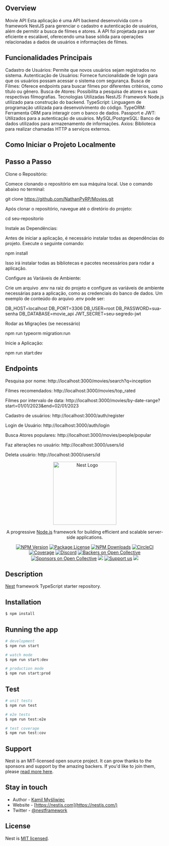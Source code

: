 ## Overview
Movie API
Esta aplicação é uma API backend desenvolvida com o framework NestJS para gerenciar o cadastro e autenticação de usuários, além de permitir a busca de filmes e atores. A API foi projetada para ser eficiente e escalável, oferecendo uma base sólida para operações relacionadas a dados de usuários e informações de filmes.

## Funcionalidades Principais
Cadastro de Usuários: Permite que novos usuários sejam registrados no sistema.
Autenticação de Usuários: Fornece funcionalidade de login para que os usuários possam acessar o sistema com segurança.
Busca de Filmes: Oferece endpoints para buscar filmes por diferentes critérios, como título ou gênero.
Busca de Atores: Possibilita a pesquisa de atores e suas respectivas filmografias.
Tecnologias Utilizadas
NestJS: Framework Node.js utilizado para construção do backend.
TypeScript: Linguagem de programação utilizada para desenvolvimento do código.
TypeORM: Ferramenta ORM para interagir com o banco de dados.
Passport e JWT: Utilizados para a autenticação de usuários.
MySQL/PostgreSQL: Banco de dados utilizados para armazenamento de informações.
Axios: Biblioteca para realizar chamadas HTTP a serviços externos.

## Como Iniciar o Projeto Localmente

## Passo a Passo

Clone o Repositório:

Comece clonando o repositório em sua máquina local. Use o comando abaixo no terminal:

git clone https://github.com/NathanPyRP/Movies.git

Após clonar o repositório, navegue até o diretório do projeto:

cd seu-repositorio

Instale as Dependências:

Antes de iniciar a aplicação, é necessário instalar todas as dependências do projeto. Execute o seguinte comando:

npm install

Isso irá instalar todas as bibliotecas e pacotes necessários para rodar a aplicação.

Configure as Variáveis de Ambiente:

Crie um arquivo .env na raiz do projeto e configure as variáveis de ambiente necessárias para a aplicação, como as credenciais do banco de dados. Um exemplo de conteúdo do arquivo .env pode ser:

DB_HOST=localhost
DB_PORT=3306
DB_USER=root
DB_PASSWORD=sua-senha
DB_DATABASE=movie_api
JWT_SECRET=seu-segredo-jwt

Rodar as Migrações (se necessário)

npm run typeorm migration:run

Inicie a Aplicação:

npm run start:dev

## Endpoints

Pesquisa por nome: http://localhost:3000/movies/search?q=inception

Filmes recomendados: http://localhost:3000/movies/top_rated

Filmes por intervalo de data: http://localhost:3000/movies/by-date-range?start=01/01/2023&end=02/01/2023

Cadastro de usuários: http://localhost:3000/auth/register

Login de Usuário: http://localhost:3000/auth/login

Busca Atores populares: http://localhost:3000/movies/people/popular

Faz alterações no usuário: http://localhost:3000/users/id

Deleta usuário: http://localhost:3000/users/id


<p align="center">
  <a href="http://nestjs.com/" target="blank"><img src="https://nestjs.com/img/logo-small.svg" width="200" alt="Nest Logo" /></a>
</p>

[circleci-image]: https://img.shields.io/circleci/build/github/nestjs/nest/master?token=abc123def456
[circleci-url]: https://circleci.com/gh/nestjs/nest

  <p align="center">A progressive <a href="http://nodejs.org" target="_blank">Node.js</a> framework for building efficient and scalable server-side applications.</p>
    <p align="center">
<a href="https://www.npmjs.com/~nestjscore" target="_blank"><img src="https://img.shields.io/npm/v/@nestjs/core.svg" alt="NPM Version" /></a>
<a href="https://www.npmjs.com/~nestjscore" target="_blank"><img src="https://img.shields.io/npm/l/@nestjs/core.svg" alt="Package License" /></a>
<a href="https://www.npmjs.com/~nestjscore" target="_blank"><img src="https://img.shields.io/npm/dm/@nestjs/common.svg" alt="NPM Downloads" /></a>
<a href="https://circleci.com/gh/nestjs/nest" target="_blank"><img src="https://img.shields.io/circleci/build/github/nestjs/nest/master" alt="CircleCI" /></a>
<a href="https://coveralls.io/github/nestjs/nest?branch=master" target="_blank"><img src="https://coveralls.io/repos/github/nestjs/nest/badge.svg?branch=master#9" alt="Coverage" /></a>
<a href="https://discord.gg/G7Qnnhy" target="_blank"><img src="https://img.shields.io/badge/discord-online-brightgreen.svg" alt="Discord"/></a>
<a href="https://opencollective.com/nest#backer" target="_blank"><img src="https://opencollective.com/nest/backers/badge.svg" alt="Backers on Open Collective" /></a>
<a href="https://opencollective.com/nest#sponsor" target="_blank"><img src="https://opencollective.com/nest/sponsors/badge.svg" alt="Sponsors on Open Collective" /></a>
  <a href="https://paypal.me/kamilmysliwiec" target="_blank"><img src="https://img.shields.io/badge/Donate-PayPal-ff3f59.svg"/></a>
    <a href="https://opencollective.com/nest#sponsor"  target="_blank"><img src="https://img.shields.io/badge/Support%20us-Open%20Collective-41B883.svg" alt="Support us"></a>
  <a href="https://twitter.com/nestframework" target="_blank"><img src="https://img.shields.io/twitter/follow/nestframework.svg?style=social&label=Follow"></a>
</p>
  <!--[![Backers on Open Collective](https://opencollective.com/nest/backers/badge.svg)](https://opencollective.com/nest#backer)
  [![Sponsors on Open Collective](https://opencollective.com/nest/sponsors/badge.svg)](https://opencollective.com/nest#sponsor)-->

## Description

[Nest](https://github.com/nestjs/nest) framework TypeScript starter repository.

## Installation

```bash
$ npm install
```

## Running the app

```bash
# development
$ npm run start

# watch mode
$ npm run start:dev

# production mode
$ npm run start:prod
```

## Test

```bash
# unit tests
$ npm run test

# e2e tests
$ npm run test:e2e

# test coverage
$ npm run test:cov
```

## Support

Nest is an MIT-licensed open source project. It can grow thanks to the sponsors and support by the amazing backers. If you'd like to join them, please [read more here](https://docs.nestjs.com/support).

## Stay in touch

- Author - [Kamil Myśliwiec](https://kamilmysliwiec.com)
- Website - [https://nestjs.com](https://nestjs.com/)
- Twitter - [@nestframework](https://twitter.com/nestframework)

## License

Nest is [MIT licensed](LICENSE).
